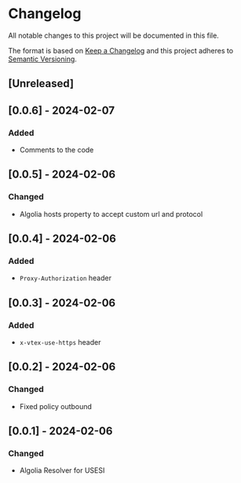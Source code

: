 # Changelog

All notable changes to this project will be documented in this file.

The format is based on [Keep a Changelog](http://keepachangelog.com/en/1.0.0/)
and this project adheres to [Semantic Versioning](http://semver.org/spec/v2.0.0.html).

## [Unreleased]

## [0.0.6] - 2024-02-07

### Added
- Comments to the code

## [0.0.5] - 2024-02-06

### Changed
- Algolia hosts property to accept custom url and protocol

## [0.0.4] - 2024-02-06

### Added
- `Proxy-Authorization` header

## [0.0.3] - 2024-02-06

### Added

- `x-vtex-use-https` header

## [0.0.2] - 2024-02-06

### Changed

- Fixed policy outbound

## [0.0.1] - 2024-02-06

### Changed

- Algolia Resolver for USESI
